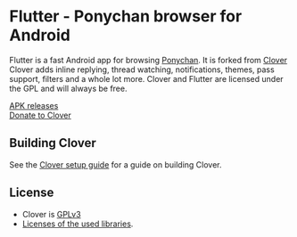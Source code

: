 # Flutter - Ponychan browser for Android  

Flutter is a fast Android app for browsing [Ponychan](https://www.ponychan.net/). It is forked from [Clover](https://floens.github.io/Clover/)  
Clover adds inline replying, thread watching, notifications, themes, pass support, filters and a whole lot more. Clover and Flutter are licensed under the GPL and will always be free.

[APK releases](https://github.com/iaa5765/Flutter/#releases)  
[Donate to Clover](https://floens.github.io/Clover/#donate)  


## Building Clover
See the [Clover setup guide](https://github.com/Floens/Clover/wiki/Building-Clover) for a guide on building Clover.  


## License
* Clover is [GPLv3](https://github.com/Floens/Clover/blob/master/COPYING.txt)
* [Licenses of the used libraries](https://github.com/Floens/Clover/master/Clover/app/src/main/assets/html/licenses.html).
